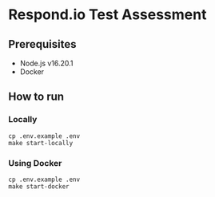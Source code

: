 # Respond.io Test Assessment

## Prerequisites
* Node.js v16.20.1
* Docker
## How to run
### Locally
```shell
cp .env.example .env
make start-locally
```
### Using Docker
```shell
cp .env.example .env
make start-docker
```